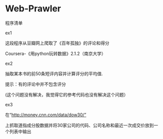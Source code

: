 # Web-Prawler

程序清单

ex1

这段程序从豆瓣网上爬取了《百年孤独》的评论和得分

Coursera-《用python玩转数据》2.1.2（南京大学）

ex2

抽取某本书的前50条短评内容并计算评分的平均值.

提示：有的评论中并不包含评分

(这个问题没有解决，我觉得它的参考代码也没有解决这个问题）

ex3

在“http://money.cnn.com/data/dow30/”

上抓取道指成分股数据并将30家公司的代码、公司名称和最近一次成交价放到一个列表中输出

